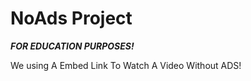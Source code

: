 # NoAds Project

***FOR EDUCATION PURPOSES!***

We using A Embed Link To Watch A Video Without ADS!

